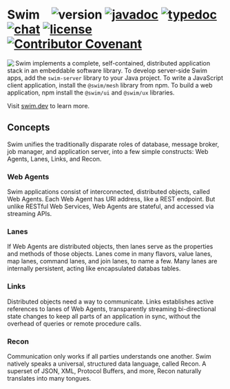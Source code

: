 # Swim &ensp; ![version](https://img.shields.io/github/tag/swimOS/swim.svg?label=version) [![javadoc](https://img.shields.io/badge/doc-JavaDoc-blue.svg)](http://docs.swim.ai/java/latest) [![typedoc](https://img.shields.io/badge/doc-TypeDoc-blue.svg)](http://docs.swim.ai/js/latest) [![chat](https://img.shields.io/badge/chat-Gitter-green.svg)](https://gitter.im/swimos/community) [![license](https://img.shields.io/github/license/swimOS/swim.svg)](https://github.com/swimos/swim/blob/master/LICENSE) [![Contributor Covenant](https://img.shields.io/badge/Contributor%20Covenant-v1.4%20adopted-ff69b4.svg)](code-of-conduct.md)

<a href="https://developer.swim.ai"><img src="https://cdn.swim.ai/images/marlin-blue.svg" align="left"></a>

Swim implements a complete, self-contained, distributed application stack
in an embeddable software library. To develop server-side Swim apps, add
the `swim-server` library to your Java project. To write a JavaScript client
application, install the `@swim/mesh` library from npm. To build a web
application, npm install the `@swim/ui` and `@swim/ux` libraries.

Visit [swim.dev](https://swim.dev) to learn more.

## Concepts

Swim unifies the traditionally disparate roles of database, message broker,
job manager, and application server, into a few simple constructs: Web Agents,
Lanes, Links, and Recon.

### Web Agents
Swim applications consist of interconnected, distributed objects, called Web
Agents. Each Web Agent has URI address, like a REST endpoint. But unlike
RESTful Web Services, Web Agents are stateful, and accessed via streaming APIs.

### Lanes
If Web Agents are distributed objects, then lanes serve as the properties and
methods of those objects. Lanes come in many flavors, value lanes, map lanes,
command lanes, and join lanes, to name a few. Many lanes are internally
persistent, acting like encapsulated databas tables.

### Links
Distributed objects need a way to communicate. Links establishes active
references to lanes of Web Agents, transparently streaming bi-directional state
changes to keep all parts of an application in sync, without the overhead of
queries or remote procedure calls.

### Recon
Communication only works if all parties understands one another. Swim natively
speaks a universal, structured data language, called Recon. A superset of JSON,
XML, Protocol Buffers, and more, Recon naturally translates into many tongues.
